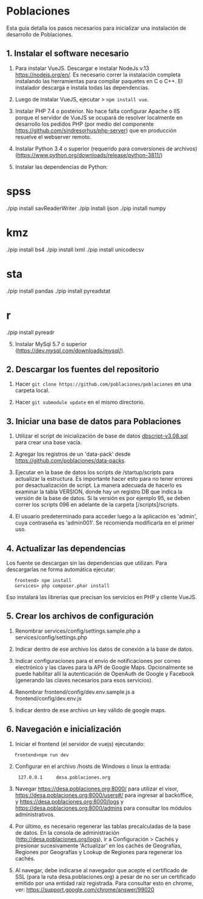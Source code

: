 # Poblaciones
Esta guía detalla los pasos necesarios para inicializar una instalación de desarrollo de Poblaciones.

## 1. Instalar el software necesario

1. Para instalar VueJS. Descargar e instalar NodeJs v.13 https://nodejs.org/en/. Es necesario correr la instalación completa instalando las herramientas para compilar paquetes en C o C++. El instalador descarga e instala todas las dependencias. 

2. Luego de instalar VueJS, ejecutar > `npm install vue`.

3. Instalar PHP 7.4 o posterior. No hace falta configurar Apache o IIS porque el servidor de VueJS se ocupará de resolver localmente en desarrollo los pedidos PHP (por medio del componente https://github.com/sindresorhus/php-server) que en producción resuelve el webserver remoto.

4. Instalar Python 3.4 o superior (requerido para conversiones de archivos) (https://www.python.org/downloads/release/python-3811/)

5. Instalar las dependencias de Python: 

# spss
./pip install savReaderWriter
./pip install ijson
./pip install numpy

# kmz
./pip install bs4
./pip install lxml
./pip install unicodecsv

# sta
./pip install pandas
./pip install pyreadstat

# r
./pip install pyreadr


5. Instalar MySql 5.7 o superior (https://dev.mysql.com/downloads/mysql/).

## 2. Descargar los fuentes del repositorio

1. Hacer `git clone https://github.com/poblaciones/poblaciones` en una carpeta local.

2. Hacer `git submodule update` en el mismo directorio.

## 3. Iniciar una base de datos para Poblaciones

1. Utilizar el script de inicialización de base de datos [dbscript-v3.08.sql](dbscript-v3.08.sql) para crear una base vacía. 

2. Agregar los registros de un 'data-pack' desde https://github.com/poblaciones/data-packs.

3. Ejecutar en la base de datos los scripts de /startup/scripts para actualizar la estructura. Es importante hacer esto para no tener errores por desactualización de script. La manera adecuada de hacerlo es examinar la tabla VERSION, donde hay un registro DB que indica la versión de la base de datos. Si la versión es por ejemplo 95, se deben correr los scripts 096 en adelante de la carpeta [/scripts]/scripts. 

4. El usuario predeterminado para acceder luego a la aplicación es 'admin', cuya contraseña es 'admin001'. Se recomienda modificarla en el primer uso.

## 4. Actualizar las dependencias

Los fuente se descargan sin las dependencias que utilizan. Para descargarlas ne forma automática ejecutar:

```
   frontend> npm install
   services> php composer.phar install
```

Eso instalará las librerías que precisan los servicios en PHP y cliente VueJS.

## 5. Crear los archivos de configuración

1. Renombrar services/config/settings.sample.php a services/config/settings.php 
 
2. Indicar dentro de ese archivo los datos de conexión a la base de datos. 

3. Indicar configuraciones para el envío de notificaciones por correo electrónico y las claves para la API de Google Maps. Opcionalmente se puede habilitar allí la autenticación de OpenAuth de Google y Facebook (generando las claves necesarios para esos servicios).

4. Renombrar frontend/config/dev.env.sample.js a frontend/config/dev.env.js
 
5. Indicar dentro de ese archivo un key válido de google maps.

## 6. Navegación e inicialización 

1. Iniciar el frontend (el servidor de vuejs) ejecutando:
 ```
    frontend>npm run dev
```

2. Configurar en el archivo /hosts de Windows o linux la entrada: 

        127.0.0.1     desa.poblaciones.org
  
3. Navegar https://desa.poblaciones.org:8000/ para utilizar el visor, https://desa.poblaciones.org:8000/users#/ para ingresar al backoffice, y https://desa.poblaciones.org:8000/logs y https://desa.poblaciones.org:8000/admins para consultar los módulos administrativos.

4. Por último, es necesario regenerar las tablas precalculadas de la base de datos. En la consola de administración (http://desa.poblaciones.org/logs), ir a Configuración > Cachés y presionar sucesivamente 'Actualizar' en los cachés de Geografías, Regiones por Geografías y Lookup de Regiones para regenerar los cachés.

5. Al navegar, debe indicarse al navegador que acepte el certificado de SSL (para la ruta desa.poblaciones.org) a pesar de no ser un certificado emitido por una entidad raíz registrada. Para consultar esto en chrome, ver: https://support.google.com/chrome/answer/99020
